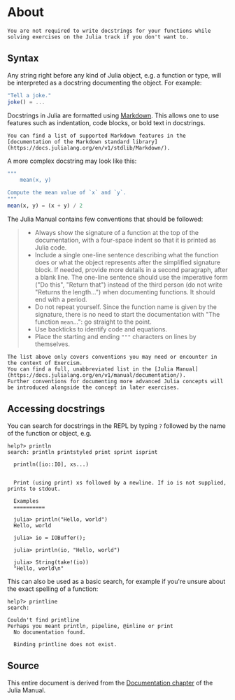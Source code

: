 # About

~~~~exercism/note
You are not required to write docstrings for your functions while solving exercises on the Julia track if you don't want to.
~~~~

## Syntax

Any string right before any kind of Julia object, e.g. a function or type, will be interpreted as a docstring documenting the object.
For example:

```julia
"Tell a joke."
joke() = ...
```

Docstrings in Julia are formatted using [Markdown](https://en.wikipedia.org/wiki/Markdown).
This allows one to use features such as indentation, code blocks, or bold text in docstrings.

~~~~exercism/note
You can find a list of supported Markdown features in the [documentation of the Markdown standard library](https://docs.julialang.org/en/v1/stdlib/Markdown/).
~~~~

A more complex docstring may look like this:

````julia
"""
    mean(x, y)

Compute the mean value of `x` and `y`.
"""
mean(x, y) = (x + y) / 2
````

The Julia Manual contains few conventions that should be followed:

> - Always show the signature of a function at the top of the documentation, with a four-space indent so that it is printed as Julia code.
> - Include a single one-line sentence describing what the function does or what the object represents after the simplified signature block.
>    If needed, provide more details in a second paragraph, after a blank line.
>    The one-line sentence should use the imperative form ("Do this", "Return that") instead of the third person (do not write "Returns the length...") when documenting functions.
>    It should end with a period.
> - Do not repeat yourself.
>    Since the function name is given by the signature, there is no need to start the documentation with "The function `mean`...": go straight to the point.
> - Use backticks to identify code and equations.
> - Place the starting and ending `"""` characters on lines by themselves.

~~~~exercism/note
The list above only covers conventions you may need or encounter in the context of Exercism.
You can find a full, unabbreviated list in the [Julia Manual](https://docs.julialang.org/en/v1/manual/documentation/).
Further conventions for documenting more advanced Julia concepts will be introduced alongside the concept in later exercises.
~~~~

## Accessing docstrings

You can search for docstrings in the REPL by typing `?` followed by the name of the function or object, e.g.

```julia-repl
help?> println
search: println printstyled print sprint isprint

  println([io::IO], xs...)


  Print (using print) xs followed by a newline. If io is not supplied, prints to stdout.

  Examples
  ==========

  julia> println("Hello, world")
  Hello, world

  julia> io = IOBuffer();

  julia> println(io, "Hello, world")

  julia> String(take!(io))
  "Hello, world\n"
```

This can also be used as a basic search, for example if you're unsure about the exact spelling of a function:

```julia-repl
help?> printline
search:

Couldn't find printline
Perhaps you meant println, pipeline, @inline or print
  No documentation found.

  Binding printline does not exist.
```

## Source

This entire document is derived from the [Documentation chapter](https://docs.julialang.org/en/v1/manual/documentation/) of the Julia Manual.
